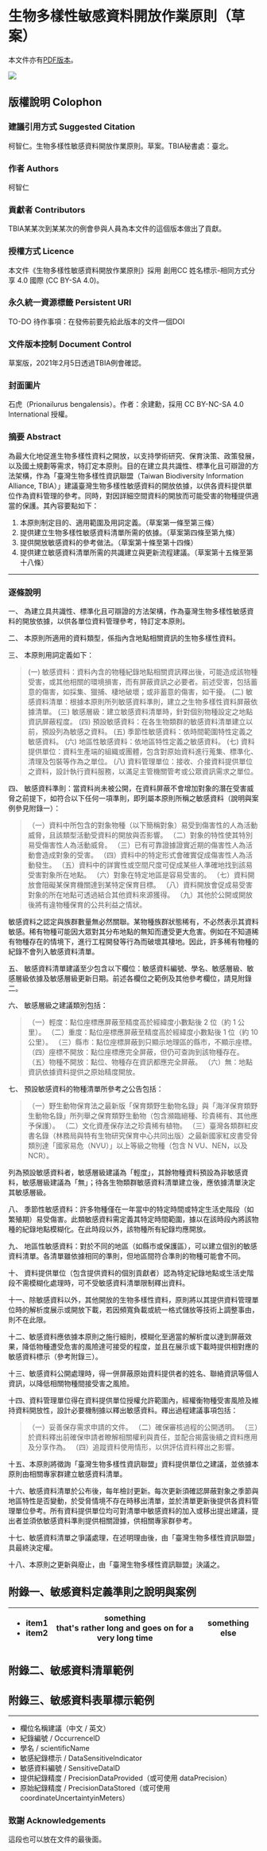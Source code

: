 # 生物多樣性敏感資料開放作業原則（草案）

本文件亦有[PDF版本](./assets/3_%E7%94%9F%E7%89%A9%E5%A4%9A%E6%A8%A3%E6%80%A7%E6%95%8F%E6%84%9F%E8%B3%87%E6%96%99%E9%96%8B%E6%94%BE%E4%BD%9C%E6%A5%AD%E5%8E%9F%E5%89%87%EF%BC%88%E8%8D%89%E6%A1%88%EF%BC%89.pdf)。

![](https://hackmd.io/_uploads/Hkrgr6bLh.jpg)

## 版權說明 Colophon
### 建議引用方式 Suggested Citation
柯智仁。生物多樣性敏感資料開放作業原則。草案。TBIA秘書處：臺北。

### 作者 Authors
柯智仁

### 貢獻者 Contributors
TBIA某某次到某某次的例會參與人員為本文件的這個版本做出了貢獻。

### 授權方式 Licence
本文件《生物多樣性敏感資料開放作業原則》採用 創用CC 姓名標示-相同方式分享 4.0 國際 (CC BY-SA 4.0)。

### 永久統一資源標籤 Persistent URI
TO-DO 待作事項：在發佈前要先給此版本的文件一個DOI

### 文件版本控制 Document Control
草案版，2021年2月5日透過TBIA例會確認。

### 封面圖片
石虎（Prionailurus bengalensis）。作者：余建勳，採用 CC BY-NC-SA 4.0 lnternational 授權。




### 摘要 Abstract
為最大化地促進生物多樣性資料之開放，以支持學術研究、保育決策、政策發展，以及國土規劃等需求，特訂定本原則。目的在建立具共識性、標準化且可辯證的方法架構，作為「臺灣生物多樣性資訊聯盟（Taiwan Biodiversity Information Alliance, TBIA）」建議臺灣生物多樣性敏感資料的開放依據，以供各資料提供單位作為資料管理的參考。同時，對因詳細空間資料的開放而可能受害的物種提供適當的保護。其內容要點如下：

1. 本原則制定目的、適用範圍及用詞定義。（草案第一條至第三條）
2. 提供建立生物多樣性敏感資料清單所需的依據。（草案第四條至第九條）
3. 提供開放敏感資料的參考做法。（草案第十條至第十四條）
4. 提供建立敏感資料清單所需的共識建立與更新流程建議。（草案第十五條至第十八條）

---

### 逐條說明
一、 為建立具共識性、標準化且可辯證的方法架構，作為臺灣生物多樣性敏感資料的開放依據，以供各單位資料管理參考，特訂定本原則。

二、 本原則所適用的資料類型，係指內含地點相關資訊的生物多樣性資料。

三、 本原則用詞定義如下：

> (一) 敏感資料：資料內含的物種紀錄地點相關資訊釋出後，可能造成該物種受害，或其他相關的環境損害，而有屏蔽資訊之必要者。前述受害，包括蓄意的傷害，如採集、獵捕、棲地破壞；或非蓄意的傷害，如干擾。
(二) 敏感資料清單：根據本原則所列敏感資料準則，建立之生物多樣性資料屏蔽依據清單。
(三) 敏感層級：建立敏感資料清單時，針對個別物種設定之地點資訊屏蔽程度。
(四) 預設敏感資料：在各生物類群的敏感資料清單建立以前，預設列為敏感之資料。
(五) 季節性敏感資料：依時間範圍特性定義之敏感資料。
(六) 地區性敏感資料：依地區特性定義之敏感資料。
(七) 資料提供單位：資料生產端的組織或團體，包含對原始資料進行蒐集、標準化、清理及包裝等作為之單位。
(八) 資料管理單位：接收、介接資料提供單位之資料，設計執行資料服務，以滿足主管機關管考或公眾資訊需求之單位。

四、 敏感資料準則：當資料尚未被公開，在資料屏蔽不會增加對象的潛在受害威脅之前提下，如符合以下任何一項準則，即列屬本原則所稱之敏感資料（說明與案例參見附錄一）：

>（一）資料中所包含的對象物種（以下簡稱對象）易受到傷害性的人為活動威脅，且該類型活動受資料的開放與否影響。
（二）對象的特性使其特別易受傷害性人為活動威脅。
（三）已有可靠證據證實近期的傷害性人為活動會造成對象的受害。
（四）資料中的特定形式會確實促成傷害性人為活動發生。
（五）資料中的詳實性或空間尺度可促成某些人準確地找到該易受害對象所在地點。
（六）對象在特定地區是容易受害的。
（七）資料開放會阻礙某保育機關達到某特定保育目標。
（八）資料開放會促成易受害對象的所在地點可透過結合其他資料來源獲得。
（九）其他於公開或開放後將有違物種保育的公共利益之情狀。

敏感資料之認定與族群數量無必然關聯。某物種族群狀態稀有，不必然表示其資料敏感。稀有物種可能因大眾對其分布地點的無知而遭受更大危害。例如在不知道稀有物種存在的情境下，進行工程開發等行為而破壞其棲地。因此，許多稀有物種的紀錄不會列入敏感資料清單。

五、 敏感資料清單建議至少包含以下欄位：敏感資料編號、學名、敏感層級、敏感層級依據及敏感層級更新日期。前述各欄位之範例及其他參考欄位，請見附錄二。

六、 敏感層級之建議類別包括：

>（一）輕度：點位座標應屏蔽至精度高於經緯度小數點後 2 位（約 1 公里）。
（二）重度：點位座標應屏蔽至精度高於經緯度小數點後 1 位（約 10 公里）。
（三）縣市：點位座標屏蔽到只顯示地理區的縣市，不顯示座標。
（四）座標不開放：點位座標應完全屏蔽，但仍可查詢到該物種存在。
（五）物種不開放：點位、物種存在資訊都應完全屏蔽。
（六）無：地點資訊依據資料提供之原始精度開放。

七、 預設敏感資料的物種清單所參考之公告包括：

>（一）野生動物保育法之最新版「保育類野生動物名錄」與「海洋保育類野生動物名錄」所列舉之保育類野生動物（包含瀕臨絕種、珍貴稀有、其他應予保護）。
（二）文化資產保存法之珍貴稀有植物。
（三）臺灣各類群紅皮書名錄（林務局與特有生物研究保育中心共同出版）之最新國家紅皮書受脅類別達「國家易危（NVU）」以上等級之物種（包含 N
VU、NEN，以及 NCR）。

列為預設敏感資料者，敏感層級建議為「輕度」，其餘物種資料預設為非敏感資料，敏感層級建議為「無」；待各生物類群敏感資料清單建立後，應依據清單決定其敏感層級。

八、 季節性敏感資料：許多物種僅在一年當中的特定時間或特定生活史階段（如繁殖期）易受傷害。此類敏感資料需定義其特定時間範圍，據以在該時段內將該物種的紀錄地點模糊化。在此時段以外，該物種所有紀錄均應開放。

九、 地區性敏感資料：對於不同的地區（如縣市或保護區），可以建立個別的敏感資料清單。各清單雖依據相同的準則，但地區間符合準則的物種可能會不同。

十、 資料提供單位（包含提供資料的個別貢獻者）認為特定紀錄地點或生活史階段不需模糊化處理時，可不受敏感資料清單限制釋出資料。

十一、除敏感資料以外，其他開放的生物多樣性資料，原則將以其提供資料管理單位時的解析度展示或開放下載，若因頻寬負載或統一格式儲放等技術上調整事由，則不在此限。

十二、敏感資料應依據本原則之施行細則，模糊化至適當的解析度以達到屏蔽效果，降低物種遭受危害的風險達可接受的程度，並且在展示或下載時提供相對應的敏感資料標示（參考附錄三）。

十三、敏感資料公開處理時，得一併屏蔽原始資料提供者的姓名、聯絡資訊等個人資訊，以降低相關物種間接受害之風險。

十四、資料管理單位得在資料提供單位授權允許範圍內，經權衡物種受害風險及維持資料開放性，設計必要機制據以釋出敏感資料。釋出過程建議事項包括：

>（一）妥善保存需求申請的文件。
（二）確保審核過程的公開透明。
（三）於資料釋出前確保申請者瞭解相關權利與責任，並配合揭露後續之資料應用及分享作為。
（四）追蹤資料使用情形，以供評估資料釋出之影響。

十五、本原則將徵詢「臺灣生物多樣性資訊聯盟」資料提供單位之建議，並依據本原則由相關專家群建立敏感資料清單。

十六、敏感資料清單於公布後，每年檢討更新。每次更新須確認屏蔽對象之季節與地區特性是否變動，於受脅情境不存在時移出清單，並於清單更新後提供各資料管理單位參考。所有資料提供單位均可對清單中敏感資料的加入或移出提出建議，提出者並須依敏感資料準則提供相關證據，供相關專家群參考。

十七、敏感資料清單之爭議處理，在述明理由後，由「臺灣生物多樣性資訊聯盟」具最終決定權。

十八、本原則之更新與廢止，由「臺灣生物多樣性資訊聯盟」決議之。


## 附錄一、敏感資料定義準則之說明與案例

| <ul><li>item1</li><li>item2</li></ul> | something <br /> that's rather long and goes on for a very long time | something else |
|-----------|---------------------------------------------------------------|----------------|


## 附錄二、敏感資料清單範例

## 附錄三、敏感資料表單標示範例

---
* 欄位名稱建議（中文 / 英文）
* 紀錄編號 / OccurrenceID
* 學名 / scientificName
* 敏感紀錄標示 / DataSensitiveIndicator
* 敏感資料編號 / SensitiveDataID
* 提供紀錄精度 / PrecisionDataProvided（或可使用 dataPrecision）
* 原始紀錄精度 / PrecisionDataStored（或可使用 coordinateUncertaintyinMeters）

### 致謝 Acknowledgements
這段也可以放在文件的最後面。
